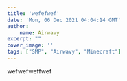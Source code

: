 ```yaml
---
title: 'wefefwef'
date: 'Mon, 06 Dec 2021 04:04:14 GMT'
author:
    name: Airwavy
excerpt: ""
cover_image: ''
tags: ["SMP", "Airwavy", "Minecraft"]
---
```

wefwefweffwef